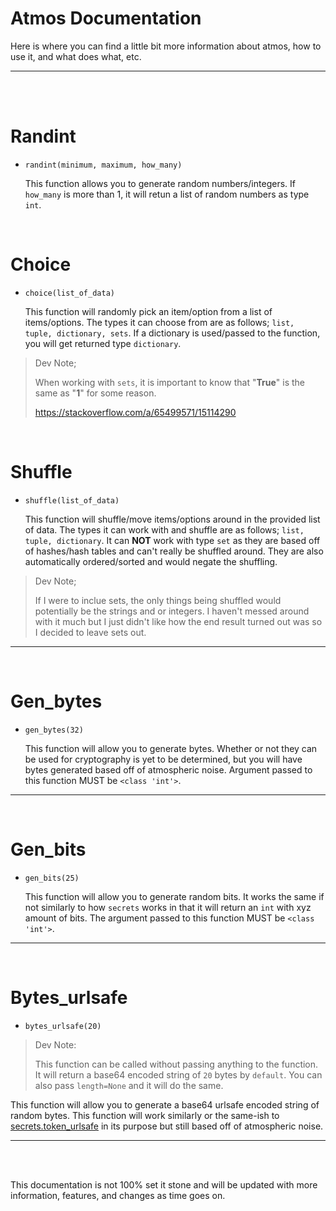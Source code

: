 # Atmos Documentation
Here is where you can find a little bit more information about atmos, how to use it, and what does what, etc.
__ __

<br>
<br>

# Randint
- `randint(minimum, maximum, how_many)`

  This function allows you to generate random numbers/integers. If `how_many` is more than 1, it will retun a list of random numbers as type `int`.

<br>

# Choice
- `choice(list_of_data)`

  This function will randomly pick an item/option from a list of items/options. The types it can choose from are as follows; `list, tuple, dictionary, sets`. If a dictionary is used/passed to the function, you will get returned type `dictionary`.

> Dev Note;
>
> When working with `sets`, it is important to know that "**True**" is the same as "**1**" for some reason.
>
> https://stackoverflow.com/a/65499571/15114290

<br>

# Shuffle
- `shuffle(list_of_data)`

  This function will shuffle/move items/options around in the provided list of data. The types it can work with and shuffle are as follows; `list, tuple, dictionary`. It can **NOT** work with type `set` as they are based off of hashes/hash tables and can't really be shuffled around. They are also automatically ordered/sorted and would negate the shuffling.

> Dev Note;
>
> If I were to inclue sets, the only things being shuffled would potentially be the strings and or integers. I haven't messed around with it much but I just didn't like how the end result turned out was so I decided to leave sets out.
__ __

<br>

# Gen_bytes
- `gen_bytes(32)`

  This function will allow you to generate bytes. Whether or not they can be used for cryptography is yet to be determined, but you will have bytes generated based off of atmospheric noise. Argument passed to this function MUST be `<class 'int'>`.
__ __

<br>

# Gen_bits
- `gen_bits(25)`

  This function will allow you to generate random bits. It works the same if not similarly to how `secrets` works in that it will return an `int` with xyz amount of bits. The argument passed to this function MUST be `<class 'int'>`.
__ __

<br>

# Bytes_urlsafe
- `bytes_urlsafe(20)`
> Dev Note:
>
> This function can be called without passing anything to the function. It will return a base64 encoded string of `20` bytes by `default`. You can also pass `length=None` and it will do the same.

  This function will allow you to generate a base64 urlsafe encoded string of random bytes. This function will work similarly or the same-ish to [secrets.token_urlsafe](https://docs.python.org/3/library/secrets.html#secrets.token_urlsafe) in its purpose but still based off of atmospheric noise.
__ __

<br>
<br>

This documentation is not 100% set it stone and will be updated with more information, features, and changes as time goes on.
